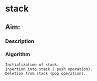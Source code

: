 # stack
## Aim:
### Description
### Algorithm

    Initialization of stack.
    Insertion into stack ( push operation).
    Deletion from stack (pop operation).

